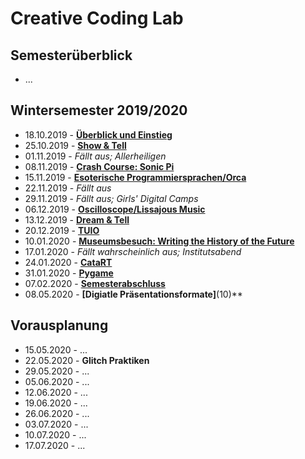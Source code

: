 # Creative Coding Lab

## Semesterüberblick

* ...

## Wintersemester 2019/2020

* 18.10.2019 - **[Überblick und Einstieg](01)**
* 25.10.2019 - **[Show & Tell](02)**
* 01.11.2019 - *Fällt aus; Allerheiligen*
* 08.11.2019 - **[Crash Course: Sonic Pi](03)**
* 15.11.2019 - **[Esoterische Programmiersprachen/Orca](04)**
* 22.11.2019 - *Fällt aus*
* 29.11.2019 - *Fällt aus; Girls' Digital Camps*
* 06.12.2019 - **[Oscilloscope/Lissajous Music](05)**
* 13.12.2019 - **[Dream & Tell](06)**
* 20.12.2019 - **[TUIO](07)**
* 10.01.2020 - **[Museumsbesuch: Writing the History of the Future](08)**
* 17.01.2020 - *Fällt wahrscheinlich aus; Institutsabend*
* 24.01.2020 - **[CataRT](http://imtr.ircam.fr/imtr/CataRT)**
* 31.01.2020 - **[Pygame](https://www.pygame.org/)**
* 07.02.2020 - **[Semesterabschluss](09)**
* 08.05.2020 - **[Digiatle Präsentationsformate]**(10)**


## Vorausplanung

- 15.05.2020 - ...
- 22.05.2020 - **Glitch Praktiken**
- 29.05.2020 - ...
- 05.06.2020 - ...
- 12.06.2020 - ...
- 19.06.2020 - ...
- 26.06.2020 - ...
- 03.07.2020 - ...
- 10.07.2020 - ...
- 17.07.2020 - ...